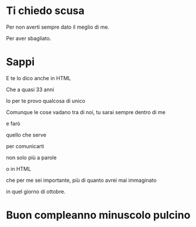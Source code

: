 <h1>Ti chiedo scusa</h1>
<p>Per non averti sempre dato il meglio di me.</p>
<p>Per aver sbagliato.</p>
<h1>Sappi</h1>
<p>E te lo dico anche in HTML</p>
<p>Che a quasi 33 anni</p>
<p>Io per te provo qualcosa di unico</p>
<p>Comunque le cose vadano tra di noi, tu sarai sempre dentro di me</p>
<p>e farò</p>
<p>quello che serve</p>
<p>per comunicarti</p>
<p>non solo più a parole</p>
<p>o in HTML</p>
<p>che per me sei importante, più di quanto avrei mai immaginato</p>
<p>in quel giorno di ottobre.</p>
<h1>Buon compleanno minuscolo pulcino</h1>
